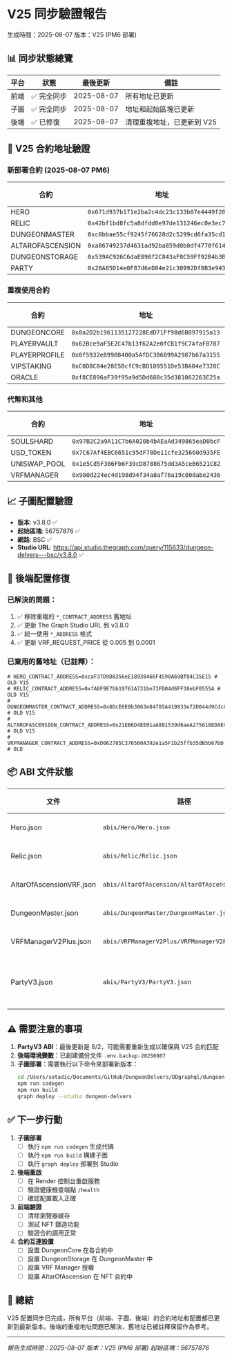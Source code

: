 # V25 同步驗證報告
生成時間：2025-08-07
版本：V25 (PM6 部署)

## 📊 同步狀態總覽

| 平台 | 狀態 | 最後更新 | 備註 |
|------|------|----------|------|
| 前端 | ✅ 完全同步 | 2025-08-07 | 所有地址已更新 |
| 子圖 | ✅ 完全同步 | 2025-08-07 | 地址和起始區塊已更新 |
| 後端 | ✅ 已修復 | 2025-08-07 | 清理重複地址，已更新到 V25 |

## 🎯 V25 合約地址驗證

### 新部署合約 (2025-08-07 PM6)
| 合約 | 地址 | 前端 | 子圖 | 後端 |
|------|------|------|------|------|
| HERO | `0x671d937b171e2ba2c4dc23c133b07e4449f283ef` | ✅ | ✅ | ✅ |
| RELIC | `0x42bf1bd8fc5a8dfdd0e97de131246ec0e3ec73da` | ✅ | ✅ | ✅ |
| DUNGEONMASTER | `0xc0bbae55cf9245f76628d2c5299cd6fa35cd102a` | ✅ | ✅ | ✅ |
| ALTAROFASCENSION | `0xa86749237d4631ad92ba859d0b0df4770f6147ba` | ✅ | ✅ | ✅ |
| DUNGEONSTORAGE | `0x539AC926C6daE898f2C843aF8C59Ff92B4b3B468` | ✅ | ✅ | ✅ |
| PARTY | `0x28A85D14e0F87d6eD04e21c30992Df8B3e9434E3` | ✅ | ✅ | ✅ |

### 重複使用合約
| 合約 | 地址 | 前端 | 子圖 | 後端 |
|------|------|------|------|------|
| DUNGEONCORE | `0x8a2D2b1961135127228EdD71Ff98d6B097915a13` | ✅ | N/A | ✅ |
| PLAYERVAULT | `0x62Bce9aF5E2C47b13f62A2e0fCB1f9C7AfaF8787` | ✅ | ✅ | ✅ |
| PLAYERPROFILE | `0x0f5932e89908400a5AfDC306899A2987b67a3155` | ✅ | ✅ | ✅ |
| VIPSTAKING | `0xC0D8C84e28E5BcfC9cBD109551De53BA04e7328C` | ✅ | ✅ | ✅ |
| ORACLE | `0xf8CE896aF39f95a9d5Dd688c35d381062263E25a` | ✅ | N/A | ✅ |

### 代幣和其他
| 合約 | 地址 | 前端 | 子圖 | 後端 |
|------|------|------|------|------|
| SOULSHARD | `0x97B2C2a9A11C7b6A020b4bAEaAd349865eaD0bcF` | ✅ | N/A | ✅ |
| USD_TOKEN | `0x7C67Af4EBC6651c95dF78De11cfe325660d935FE` | ✅ | N/A | ✅ |
| UNISWAP_POOL | `0x1e5Cd5F386Fb6F39cD8788675dd3A5ceB6521C82` | ✅ | N/A | ✅ |
| VRFMANAGER | `0x980d224ec4d198d94f34a8af76a19c00dabe2436` | ✅ | ✅ | ✅ |

## 📈 子圖配置驗證

- **版本**: v3.8.0 ✅
- **起始區塊**: 56757876 ✅
- **網路**: BSC ✅
- **Studio URL**: https://api.studio.thegraph.com/query/115633/dungeon-delvers---bsc/v3.8.0 ✅

## 🔧 後端配置修復

### 已解決的問題：
1. ✅ 移除重複的 `*_CONTRACT_ADDRESS` 舊地址
2. ✅ 更新 The Graph Studio URL 到 v3.8.0
3. ✅ 統一使用 `*_ADDRESS` 格式
4. ✅ 更新 VRF_REQUEST_PRICE 從 0.005 到 0.0001

### 已棄用的舊地址（已註釋）：
```env
# HERO_CONTRACT_ADDRESS=0xcaF37D9D8356eE18938466F4590A69Bf84C35E15 # OLD V15
# RELIC_CONTRACT_ADDRESS=0xfA0F9E7bb19761A731be73FD04d6FF38ebF0555A # OLD V15
# DUNGEONMASTER_CONTRACT_ADDRESS=0x8DcE0E0b3063e84f85A419833e72D044d9Cdc816 # OLD V15
# ALTAROFASCENSION_CONTRACT_ADDRESS=0x21EB6D4EE01aA881539d6aeA275618EDAE9cB3E1 # OLD V15
# VRFMANAGER_CONTRACT_ADDRESS=0xD062785C376560A392e1a5F1b25ffb35dB5b67bD # OLD
```

## 📦 ABI 文件狀態

| 文件 | 路徑 | 最後更新 | 狀態 |
|------|------|----------|------|
| Hero.json | `abis/Hero/Hero.json` | 2025-08-07 07:07 | ✅ |
| Relic.json | `abis/Relic/Relic.json` | 2025-08-07 07:07 | ✅ |
| AltarOfAscensionVRF.json | `abis/AltarOfAscension/AltarOfAscensionVRF.json` | 2025-08-07 07:08 | ✅ |
| DungeonMaster.json | `abis/DungeonMaster/DungeonMaster.json` | 2025-08-07 01:55 | ✅ |
| VRFManagerV2Plus.json | `abis/VRFManagerV2Plus/VRFManagerV2Plus.json` | 2025-08-07 01:55 | ✅ |
| PartyV3.json | `abis/PartyV3/PartyV3.json` | 2025-08-02 10:10 | ⚠️ 需要確認 |

## ⚠️ 需要注意的事項

1. **PartyV3 ABI**：最後更新是 8/2，可能需要重新生成以確保與 V25 合約匹配
2. **後端環境變數**：已創建備份文件 `.env.backup-20250807`
3. **子圖部署**：需要執行以下命令來部署新版本：
   ```bash
   cd /Users/sotadic/Documents/GitHub/DungeonDelvers/DDgraphql/dungeon-delvers
   npm run codegen
   npm run build
   graph deploy --studio dungeon-delvers
   ```

## ✅ 下一步行動

1. **子圖部署**
   - [ ] 執行 `npm run codegen` 生成代碼
   - [ ] 執行 `npm run build` 構建子圖
   - [ ] 執行 `graph deploy` 部署到 Studio

2. **後端重啟**
   - [ ] 在 Render 控制台重啟服務
   - [ ] 驗證健康檢查端點 `/health`
   - [ ] 確認配置載入正確

3. **前端驗證**
   - [ ] 清除瀏覽器緩存
   - [ ] 測試 NFT 鑄造功能
   - [ ] 驗證合約調用正常

4. **合約互連設置**
   - [ ] 設置 DungeonCore 在各合約中
   - [ ] 設置 DungeonStorage 在 DungeonMaster 中
   - [ ] 設置 VRF Manager 授權
   - [ ] 設置 AltarOfAscension 在 NFT 合約中

## 📝 總結

V25 配置同步已完成，所有平台（前端、子圖、後端）的合約地址和配置都已更新到最新版本。後端的重複地址問題已解決，舊地址已被註釋保留作為參考。

---

*報告生成時間：2025-08-07*
*版本：V25 (PM6 部署)*
*起始區塊：56757876*